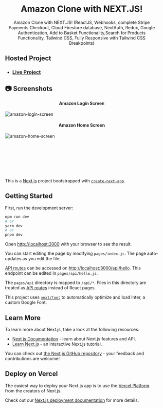 <div align="center">
  
  # Amazon Clone with NEXT.JS!
  
  <p>
Amazon Clone with NEXT.JS! (ReactJS, Webhooks, complete Stripe Payments Checkout, Cloud Firestore database, NextAuth, Redux, Google Authentication, Add to Basket Functionality,Search for Products Functionality, Tailwind CSS, Fully Responsive with Tailwind CSS Breakpoints)
  </p>
</div>

## Hosted Project
- ### [Live Project](https://rushikesh-bhavsar-amazon-clone.vercel.app/)

## :camera: Screenshots

#### <p align="center">Amazon Login Screen</p>
![amazon-login-screen](https://github.com/RushikeshBhavsar3605/rushikesh-bhavsar-amazon-clone/assets/129877176/30c359ae-1835-4254-91bc-d70e8573f3ca)

#### <p align="center">Amazon Home Screen</p>
![amazon-home-screen](https://github.com/RushikeshBhavsar3605/rushikesh-bhavsar-amazon-clone/assets/129877176/166e40ea-0091-45d7-845b-2f6301effd4d)

<br>
<br>
<br>
<br>
<br>
<br>

This is a [Next.js](https://nextjs.org/) project bootstrapped with [`create-next-app`](https://github.com/vercel/next.js/tree/canary/packages/create-next-app).

## Getting Started

First, run the development server:

```bash
npm run dev
# or
yarn dev
# or
pnpm dev
```

Open [http://localhost:3000](http://localhost:3000) with your browser to see the result.

You can start editing the page by modifying `pages/index.js`. The page auto-updates as you edit the file.

[API routes](https://nextjs.org/docs/api-routes/introduction) can be accessed on [http://localhost:3000/api/hello](http://localhost:3000/api/hello). This endpoint can be edited in `pages/api/hello.js`.

The `pages/api` directory is mapped to `/api/*`. Files in this directory are treated as [API routes](https://nextjs.org/docs/api-routes/introduction) instead of React pages.

This project uses [`next/font`](https://nextjs.org/docs/basic-features/font-optimization) to automatically optimize and load Inter, a custom Google Font.

## Learn More

To learn more about Next.js, take a look at the following resources:

- [Next.js Documentation](https://nextjs.org/docs) - learn about Next.js features and API.
- [Learn Next.js](https://nextjs.org/learn) - an interactive Next.js tutorial.

You can check out [the Next.js GitHub repository](https://github.com/vercel/next.js/) - your feedback and contributions are welcome!

## Deploy on Vercel

The easiest way to deploy your Next.js app is to use the [Vercel Platform](https://vercel.com/new?utm_medium=default-template&filter=next.js&utm_source=create-next-app&utm_campaign=create-next-app-readme) from the creators of Next.js.

Check out our [Next.js deployment documentation](https://nextjs.org/docs/deployment) for more details.
